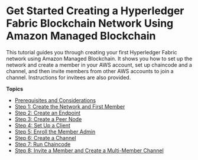 # Get Started Creating a Hyperledger Fabric Blockchain Network Using Amazon Managed Blockchain<a name="managed-blockchain-get-started-tutorial"></a>

This tutorial guides you through creating your first Hyperledger Fabric network using Amazon Managed Blockchain\. It shows you how to set up the network and create a member in your AWS account, set up chaincode and a channel, and then invite members from other AWS accounts to join a channel\. Instructions for invitees are also provided\.

**Topics**
+ [Prerequisites and Considerations](get-started-prerequisites.md)
+ [Step 1: Create the Network and First Member](get-started-create-network.md)
+ [Step 2: Create an Endpoint](get-started-create-endpoint.md)
+ [Step 3: Create a Peer Node](get-started-create-peer-node.md)
+ [Step 4: Set Up a Client](get-started-create-client.md)
+ [Step 5: Enroll the Member Admin](get-started-enroll-admin.md)
+ [Step 6: Create a Channel](get-started-create-channel.md)
+ [Step 7: Run Chaincode](get-started-chaincode.md)
+ [Step 8: Invite a Member and Create a Multi\-Member Channel](get-started-joint-channel.md)